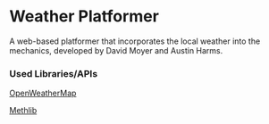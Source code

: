 # Weather Platformer
A web-based platformer that incorporates the local weather into the mechanics, developed by David Moyer and Austin Harms.

### Used Libraries/APIs
[OpenWeatherMap](https://openweathermap.org)

[Methlib](https://github.com/javakid0826/Methlib-js)
